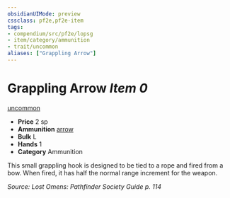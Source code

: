 ```yaml
---
obsidianUIMode: preview
cssclass: pf2e,pf2e-item
tags:
- compendium/src/pf2e/lopsg
- item/category/ammunition
- trait/uncommon
aliases: ["Grappling Arrow"]
---
```

# Grappling Arrow *Item 0*  
[uncommon](/rules/traits/uncommon.md)  

- **Price** 2 sp
- **Ammunition** [arrow](/compendium/equipment/items/arrow.md)
- **Bulk** L
- **Hands** 1
- **Category** Ammunition

This small grappling hook is designed to be tied to a rope and fired from a bow. When fired, it has half the normal range increment for the weapon.

*Source: Lost Omens: Pathfinder Society Guide p. 114*